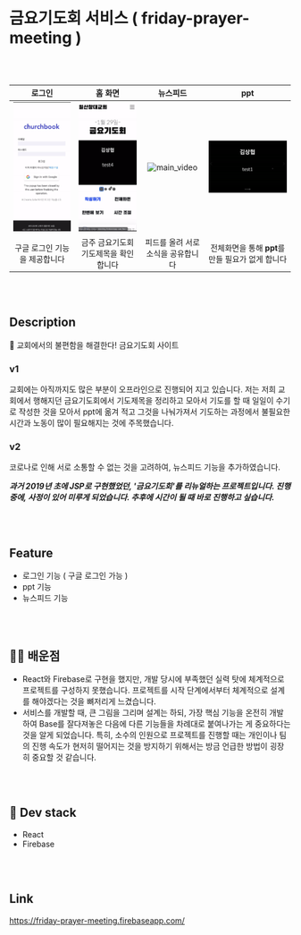# 금요기도회 서비스 ( friday-prayer-meeting )

<br/><br/>

|로그인|홈 화면|뉴스피드|ppt|
|:----:|:----:|:----:|:-----:|
|![main_video](https://github.com/dong149/image_resources/blob/master/oenson/friday_v2_login.gif)|![main_video](https://github.com/dong149/image_resources/blob/master/oenson/friday_v2_main.gif)|![main_video](https://github.com/dong149/image_resources/blob/master/oenson/friday_v2_feed.gif)|![main_video](https://github.com/dong149/image_resources/blob/master/oenson/friday_v2_ppt.gif)|
|구글 로그인 기능을 제공합니다|금주 금요기도회 기도제목을 확인합니다|피드를 올려 서로 소식을 공유합니다|전체화면을 통해 **ppt**를 만들 필요가 없게 합니다|

<br/><br/>

## Description
🙏 교회에서의 불편함을 해결한다! 금요기도회 사이트

### v1
교회에는 아직까지도 많은 부분이 오프라인으로 진행되어 지고 있습니다. 저는 저희 교회에서 행해지던 금요기도회에서 기도제목을 정리하고 모아서 기도를 할 때 일일이 수기로 작성한 것을 모아서 ppt에 옮겨 적고 그것을 나눠가져서 기도하는 과정에서 불필요한 시간과 노동이 많이 필요해지는 것에 주목했습니다.

### v2
코로나로 인해 서로 소통할 수 없는 것을 고려하여, 뉴스피드 기능을 추가하였습니다.

***과거 2019년 초에 JSP로 구현했었던, '금요기도회'를 리뉴얼하는 프로젝트입니다.
진행 중에, 사정이 있어 미루게 되었습니다. 추후에 시간이 될 때 바로 진행하고 싶습니다.***

<br/><br/>

## Feature
- 로그인 기능 ( 구글 로그인 가능 )
- ppt 기능
- 뉴스피드 기능

<br/><br/>

## 💁‍♂️ 배운점
- React와 Firebase로 구현을 했지만, 개발 당시에 부족했던 실력 탓에 체계적으로 프로젝트를 구성하지 못했습니다. 프로젝트를 시작 단계에서부터 체계적으로 설계를 해야겠다는 것을 뼈저리게 느겼습니다. 
- 서비스를 개발할 때, 큰 그림을 그리며 설계는 하되, 가장 핵심 기능을 온전히 개발하여 Base를 잘다져놓은 다음에 다른 기능들을 차례대로 붙여나가는 게 중요하다는 것을 알게 되었습니다. 특히, 소수의 인원으로 프로젝트를 진행할 때는 개인이나 팀의 진행 속도가 현저히 떨어지는 것을 방지하기 위해서는 방금 언급한 방법이 굉장히 중요할 것 같습니다.

<br/><br/>

## 🔨 Dev stack
- React
- Firebase

<br/><br/>
## Link
https://friday-prayer-meeting.firebaseapp.com/
